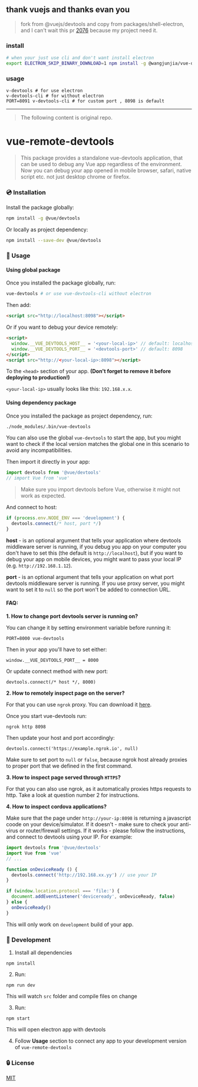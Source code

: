## thank vuejs and thanks evan you
> fork from @vuejs/devtools and copy from packages/shell-electron, and I can't wait this pr [2076](https://github.com/vuejs/devtools/pull/2076) because my project need it.


### install

```bash
# when your just use cli and don't want install electron
export ELECTRON_SKIP_BINARY_DOWNLOAD=1 npm install -g @wangjunjia/vue-devtools-remote-browser
```

### usage

```
v-devtools # for use electron
v-devtools-cli # for without electron
PORT=8091 v-devtools-cli # for custom port , 8098 is default
```

---
> The following content is original repo.

# vue-remote-devtools

> This package provides a standalone vue-devtools application, that can be used to debug any Vue app regardless of the environment. Now you can debug your app opened in mobile browser, safari, native script etc. not just desktop chrome or firefox.

### :cd: Installation

Install the package globally:
```bash
npm install -g @vue/devtools
```

Or locally as project dependency:
```bash
npm install --save-dev @vue/devtools
```

### :rocket: Usage

#### Using global package

Once you installed the package globally, run:
```bash
vue-devtools # or use vue-devtools-cli without electron
```

Then add:
```html
<script src="http://localhost:8098"></script>
```

Or if you want to debug your device remotely:
```html
<script>
  window.__VUE_DEVTOOLS_HOST__ = '<your-local-ip>' // default: localhost
  window.__VUE_DEVTOOLS_PORT__ = '<devtools-port>' // default: 8098
</script>
<script src="http://<your-local-ip>:8098"></script>
```

To the `<head>` section of your app. 
**(Don't forget to remove it before deploying to production!)**

`<your-local-ip>` usually looks like this: `192.168.x.x`.

#### Using dependency package

Once you installed the package as project dependency, run:
```bash
./node_modules/.bin/vue-devtools
```

You can also use the global `vue-devtools` to start the app, but you might want to check if the local version matches the global one in this scenario to avoid any incompatibilities.

Then import it directly in your app:
```js
import devtools from '@vue/devtools'
// import Vue from 'vue'
```
> Make sure you import devtools before Vue, otherwise it might not work as expected.

And connect to host:
```js
if (process.env.NODE_ENV === 'development') {
  devtools.connect(/* host, port */)
}
```

**host** - is an optional argument that tells your application where devtools middleware server is running, if you debug you app on your computer you don't have to set this (the default is `http://localhost`), but if you want to debug your app on mobile devices, you might want to pass your local IP (e.g. `http://192.168.1.12`).

**port** - is an optional argument that tells your application on what port devtools middleware server is running. If you use proxy server, you might want to set it to `null` so the port won't be added to connection URL.

#### FAQ:

**1. How to change port devtools server is running on?**

You can change it by setting environment variable before running it:
```
PORT=8000 vue-devtools
```

Then in your app you'll have to set either:
```
window.__VUE_DEVTOOLS_PORT__ = 8000
```

Or update connect method with new port:
```
devtools.connect(/* host */, 8000)
```

**2. How to remotely inspect page on the server?**

For that you can use `ngrok` proxy. You can download it [here](https://ngrok.com/).

Once you start vue-devtools run:
```
ngrok http 8098
```

Then update your host and port accordingly:
```
devtools.connect('https://example.ngrok.io', null)
```

Make sure to set port to `null` or `false`, because ngrok host already proxies to proper port that we defined in the first command.

**3. How to inspect page served through `HTTPS`?**

For that you can also use ngrok, as it automatically proxies https requests to http. Take a look at question number 2 for instructions.

**4. How to inspect cordova applications?**

Make sure that the page under `http://your-ip:8098` is returning a javascript coode on your device/simulator. If it doesn't - make sure to check your anti-virus or router/firewall settings. If it works - please follow the instructions, and connect to devtools using your IP. For example:

```js
import devtools from '@vue/devtools'
import Vue from 'vue'
// ...

function onDeviceReady () {
  devtools.connect('http://192.168.xx.yy') // use your IP
}

if (window.location.protocol === 'file:') {
  document.addEventListener('deviceready', onDeviceReady, false)
} else {
  onDeviceReady()
}
```

This will only work on `development` build of your app.

### :beers: Development

1. Install all dependencies
```
npm install
```

2. Run:
```
npm run dev
```
This will watch `src` folder and compile files on change

3. Run:
```
npm start
```
This will open electron app with devtools

4. Follow **Usage** section to connect any app to your development version of `vue-remote-devtools`

### :lock: License

[MIT](http://opensource.org/licenses/MIT)
